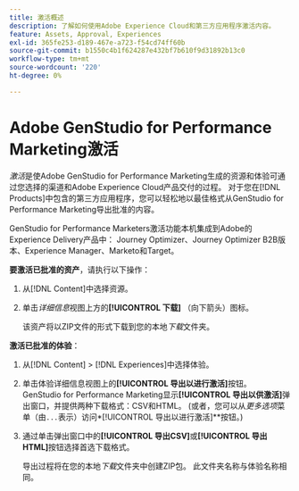 ```yaml
---
title: 激活概述
description: 了解如何使用Adobe Experience Cloud和第三方应用程序激活内容。
feature: Assets, Approval, Experiences
exl-id: 365fe253-d189-467e-a723-f54cd74ff60b
source-git-commit: b1550c4b1f624287e432bf7b610f9d31892b13c0
workflow-type: tm+mt
source-wordcount: '220'
ht-degree: 0%

---
```


# Adobe GenStudio for Performance Marketing激活

_激活_&#x200B;是使Adobe GenStudio for Performance Marketing生成的资源和体验可通过您选择的渠道和Adobe Experience Cloud产品交付的过程。 对于您在[!DNL Products]中包含的第三方应用程序，您可以轻松地以最佳格式从GenStudio for Performance Marketing导出批准的内容。

GenStudio for Performance Marketers激活功能本机集成到Adobe的Experience Delivery产品中： Journey Optimizer、Journey Optimizer B2B版本、Experience Manager、Marketo和Target。

**要激活已批准的资产**，请执行以下操作：

1. 从[!DNL Content]中选择资源。

1. 单击&#x200B;_详细信息_&#x200B;视图上方的&#x200B;**[!UICONTROL 下载]** （向下箭头）图标。

   该资产将以ZIP文件的形式下载到您的本地&#x200B;_下载_&#x200B;文件夹。

**激活已批准的体验**：

1. 从[!DNL Content] > [!DNL Experiences]中选择体验。

1. 单击体验详细信息视图上的&#x200B;**[!UICONTROL 导出以进行激活]**&#x200B;按钮。 GenStudio for Performance Marketing显示&#x200B;**[!UICONTROL 导出以供激活]**&#x200B;弹出窗口，并提供两种下载格式：CSV和HTML。 (或者，您可以从&#x200B;_更多选项_&#x200B;菜单（由`...`表示）访问&#x200B;*[!UICONTROL 导出以进行激活]**按钮。)

1. 通过单击弹出窗口中的&#x200B;**[!UICONTROL 导出CSV]**&#x200B;或&#x200B;**[!UICONTROL 导出HTML]**&#x200B;按钮选择首选下载格式。

   导出过程将在您的本地&#x200B;_下载_&#x200B;文件夹中创建ZIP包。 此文件夹名称与体验名称相同。

